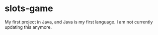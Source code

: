 # slots-game
My first project in Java, and Java is my first language. I am not currently updating this anymore. 
